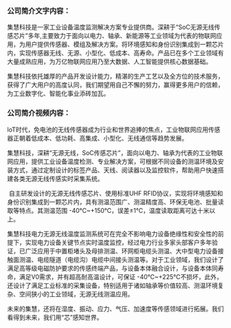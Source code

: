 ### 公司简介文字内容：

​		集慧科技是一家工业设备温度监测解决方案专业提供商。深耕于“SoC无源无线传感芯片”多年,主要致力于面向以电力、轴承、新能源等工业领域为代表的物联网应用，为用户提供传感器、模组及解决方案。将环境感知和身份识别集成到一颗芯片内，实现传感器无线、无源、小型化、低成本、高寿命。产品已在多个工业领域有大量成熟应用，为万亿物联网应用乃至大数据、人工智能提供核心数据基础。

​		集慧科技依托雄厚的产品开发设计能力，精湛的生产工艺以及全方位的技术服务，获得了广大用户的高度认同，我们期望用自己不懈的努力，赢得更多用户的信赖，为工业数字化、智能化事业添砖加瓦。

### 公司简介视频内容：

​		loT时代，免电池的无线传感器成为行业和世界追捧的焦点，工业物联网应用传感器正朝着低成本、低功耗、高集成、小型化、无线通信等趋势发展。

​		集慧科技，深耕“无源无线，SoC传感芯片”，面向以电力、轴承为代表的工业物联网应用，提供工业设备温度检测、专业解决方案，可根据不同设备的测温环境及安装方式，通过定制设计的标签产品、天线、阅读器以及监控软件，帮助用户快速搭建各类无源无线传感实时采集系统。

​		自主研发设计的无源无线传感芯片、使用标准UHF RFID协议，实现将环境感知和身份识别集成到一颗芯片内，具有测温范围广、测温精度高、环保无电池、批量读取等特点。其测温范围 -40℃~+150℃，误差±1℃，温度读取距离可达十米以上。

​		集慧科技电力无源无线温度监测系统可在完全不影响电力设备绝缘性和安全性的前提下，实现电力设备关键节点实时温度监控，经过电力行业多家头部客户多年验证，已广泛应用于中置柜堵头及母排测温、环网柜电缆头测温、大中型电力设备接触面测温、电缆隧道（电缆沟）电缆中间接头测温等。对于工业领域，我们设计了满足高等级电磁防护要求的传感终端产品，与设备本体融合设计，与设备本体同寿命，满足V0需求，并有超高耐高温设计，可保证 -40℃~+225℃不损坏，此外，还设计了满足工业标准的采集设备，特别适用于诸如轴承等价值较高、测温环境复杂、空间狭小的工业领域，无源无线测温应用。

​		未来的集慧，还将在湿度、振动、应力、气压、加速度等传感领域进行拓展。我们看得到未来，我们用“芯”感知世界。
